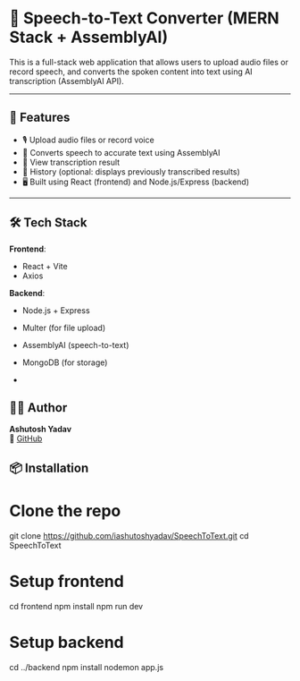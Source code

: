 # 🎤 Speech-to-Text Converter (MERN Stack + AssemblyAI)

This is a full-stack web application that allows users to upload audio files or record speech, and converts the spoken content into text using AI transcription (AssemblyAI API).

---

## 🚀 Features

- 🎙️ Upload audio files or record voice
- 🤖 Converts speech to accurate text using AssemblyAI
- 📜 View transcription result
- 📂 History (optional: displays previously transcribed results)
- 🖥️ Built using React (frontend) and Node.js/Express (backend)

---

## 🛠️ Tech Stack

**Frontend**:
- React + Vite
- Axios

**Backend**:
- Node.js + Express
- Multer (for file upload)
- AssemblyAI (speech-to-text)
- MongoDB  (for storage)

- 
## 🙋‍♂️ Author

**Ashutosh Yadav**  
🔗 [GitHub](https://github.com/iashutoshyadav)  

## 📦 Installation

# Clone the repo
git clone https://github.com/iashutoshyadav/SpeechToText.git
cd SpeechToText

# Setup frontend
cd frontend
npm install
npm run dev

# Setup backend
cd ../backend
npm install
nodemon app.js


